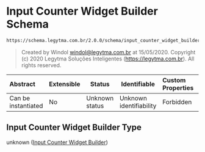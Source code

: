 # Input Counter Widget Builder Schema

```txt
https://schema.legytma.com.br/2.0.0/schema/input_counter_widget_builder.schema.json
```




> Created by Windol [windol@legytma.com.br](mailto:windol@legytma.com.br) at 15/05/2020.
> Copyright (c) 2020 Legytma Soluções Inteligentes (<https://legytma.com.br>). All rights reserved.
>

| Abstract            | Extensible | Status         | Identifiable            | Custom Properties | Additional Properties | Access Restrictions | Defined In                                                                                                            |
| :------------------ | ---------- | -------------- | ----------------------- | :---------------- | --------------------- | ------------------- | --------------------------------------------------------------------------------------------------------------------- |
| Can be instantiated | No         | Unknown status | Unknown identifiability | Forbidden         | Allowed               | none                | [input_counter_widget_builder.schema.json](../schema/input_counter_widget_builder.schema.json) |

## Input Counter Widget Builder Type

unknown ([Input Counter Widget Builder](input_counter_widget_builder.md))
